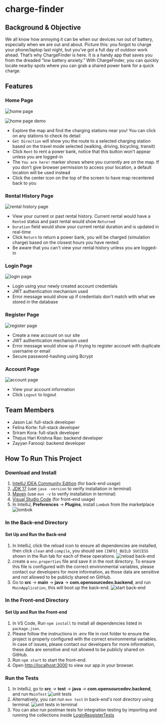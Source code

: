 # charge-finder

## Background & Objective
We all know how annoying it can be when our devices run out of battery, especially when we are out and about. Picture this: you forgot to charge your phone/laptop last night, but you’ve got a full day of outdoor work ahead. That’s why ChargeFinder is here. It is a handy app that saves you from the dreaded “low battery anxiety.” With ChargeFinder, you can quickly locate nearby spots where you can grab a shared power bank for a quick charge.

## Features
### Home Page
![home page](documentation/home%20page.png)

![home page demo](documentation/home%20page%20demo.png)

- Explore the map and find the charging stations near you! You can click on any stations to check its detail
- `Get Direction` will show you the route to a selected charging station based on the travel mode selected (walking, driving, bicycling, transit)
- Click `Rent` to rent a power bank, notice that this button won't appear unless you are logged-in
- The `You are here!` marker shows where you currently are on the map. If you don't give browser permission to access your location, a default location will be used instead
- Click the center icon on the top of the screen to have map recentered back to you

### Rental History Page
![rental history page](documentation/rental%20history%20page.png)

- View your current or past rental history. Current rental would have a `Rented` status and past rental would show `Returned`
- `Duration` field would show your current rental duration and is updated in real-time
- Click `Return` to return a power bank, you will be charged (simulation charge) based on the closest hours you have rented
- Be aware that you can't view your rental history unless you are logged-in

### Login Page
![login page](documentation/login%20page.png)

- Login using your newly created account credentials
- JWT authentication mechanism used
- Error message would show up if credentials don't match with what we stored in the database

### Register Page
![register page](documentation/register%20page.png)

- Create a new account on our site
- JWT authentication mechanism used
- Error message would show up if trying to register account with duplicate username or email
- Secure password-hashing using Bcrypt

### Account Page
![account page](documentation/account%20page.png)

- View your account information
- Click `Logout` to logout

## Team Members
- Jason Lai: full-stack developer
- Felina Korte: full-stack developer
- Sriram Kora: full-stack developer
- Thejus Hari Krishna Rao: backend developer
- Zayyan Farooqi: backend developer

## How To Run This Project
### Download and Install
1. [IntelliJ IDEA Community Edition](https://www.jetbrains.com/idea/download) (for back-end usage)
2. [JDK 17](https://www.oracle.com/java/technologies/javase/jdk17-archive-downloads.html) (use `java -version` to verify installation in terminal)
3. [Maven](https://maven.apache.org/download.cgi) (use `mvn -v` to verify installation in terminal)
4. [Visual Studio Code](https://code.visualstudio.com/download) (for front-end usage)
5. In IntelliJ, **Preferences** -> **Plugins**, install `Lombok` from the marketplace
![lombok](documentation/lombok.png)

### In the Back-end Directory
#### Set Up and Run the Back-end
1. In IntelliJ, click the reload icon to ensure all dependencies are installed, then click `clean` and `compile`, you should see `[INFO] BUILD SUCCESS` shown in the Run tab for each of these operations.
![reload back-end](documentation/reload%20back-end.png)
3. create a `env.properties` file and save it in the root directory. To ensure this file is configured with the correct environmental variables, please contact our developers for more information, as those data are sensitive and not allowed to be publicly shared on GitHub.
3. Go to **src** -> **main** -> **java** -> **com.opensourcedev.backend**, and run `MainApplication`, this will boot up the back-end.
![start back-end](documentation/run%20back-end.png)


### In the Front-end Directory
#### Set Up and Run the Front-end
1. In VS Code, Run `npm install` to install all dependencies listed in `package.json`.
2. Please follow the  instructions in .env file in root folder to ensure the project is properly configured with the correct environmental variables. In case of issues, please contact our developers for more information, these data are sensitive and not allowed to be publicly shared on GitHub.
3. Run `npm start` to start the front-end.
4. Open [http://localhost:3000](http://localhost:3000) to view our app in your browser.

### Run the Tests
1. In IntelliJ, go to **src** -> **test** -> **java** -> **com.opensourcedev.backend**, and run `MainTest`
![unit tests](documentation/unit%20tests.png)
2. Alternatively, you can run `mvn test` in back-end's root directory using terminal.
![unit tests in terminal](documentation/unit%20tests%20terminal.png)
3. You can also run postman tests for integration testing by importing and running the collections inside [LoginResgisterTests](postma%20tests/Login-register.postman_collection.json)